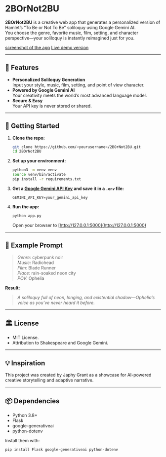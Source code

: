 # 2BOrNot2BU

**2BOrNot2BU** is a creative web app that generates a personalized version of Hamlet’s “To Be or Not To Be” soliloquy using Google Gemini AI.  
You choose the genre, favorite music, film, setting, and character perspective—your soliloquy is instantly reimagined just for you.

[screenshot of the app](Screenshot.png)
[Live demo version](https://twobornot2bu.onrender.com)

---

## 🌟 Features

- **Personalized Soliloquy Generation**  
  Input your style, music, film, setting, and point of view character.
- **Powered by Google Gemini AI**  
  Your creativity meets the world’s most advanced language model.
- **Secure & Easy**  
  Your API key is never stored or shared.

---

## 🚀 Getting Started

1. **Clone the repo:**
    ```bash
    git clone https://github.com/<yourusername>/2BOrNot2BU.git
    cd 2BOrNot2BU
    ```

2. **Set up your environment:**
    ```bash
    python3 -m venv venv
    source venv/bin/activate
    pip install -r requirements.txt
    ```

3. **Get a [Google Gemini API Key](https://aistudio.google.com/app/apikey) and save it in a `.env` file:**
    ```
    GEMINI_API_KEY=your_gemini_api_key
    ```

4. **Run the app:**
    ```bash
    python app.py
    ```
    Open your browser to [http://127.0.0.1:5000](http://127.0.0.1:5000)

---

## 📝 Example Prompt

> *Genre:* cyberpunk noir  
> *Music:* Radiohead  
> *Film:* Blade Runner  
> *Place:* rain-soaked neon city  
> *POV:* Ophelia

**Result:**  
> *A soliloquy full of neon, longing, and existential shadow—Ophelia’s voice as you’ve never heard it before.*

---

## 🏛️ License

- MIT License.
- Attribution to Shakespeare and Google Gemini.

---

## 💡 Inspiration
This project was created by Japhy Grant as a showcase for AI-powered creative storytelling and adaptive narrative.

---

## 📦 Dependencies

- Python 3.8+
- Flask
- google-generativeai
- python-dotenv

Install them with:
```bash
pip install Flask google-generativeai python-dotenv

